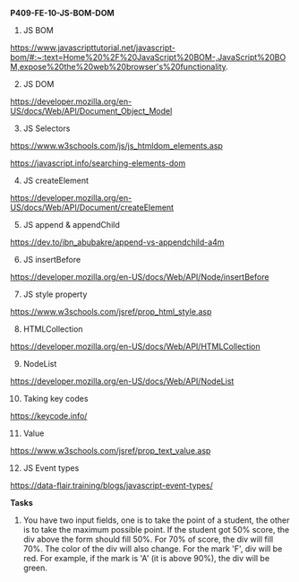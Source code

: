 **P409-FE-10-JS-BOM-DOM**

1. JS BOM

https://www.javascripttutorial.net/javascript-bom/#:~:text=Home%20%2F%20JavaScript%20BOM-,JavaScript%20BOM,expose%20the%20web%20browser's%20functionality.

2. JS DOM

https://developer.mozilla.org/en-US/docs/Web/API/Document_Object_Model

3. JS Selectors

https://www.w3schools.com/js/js_htmldom_elements.asp

https://javascript.info/searching-elements-dom

4. JS createElement

https://developer.mozilla.org/en-US/docs/Web/API/Document/createElement

5. JS append & appendChild

https://dev.to/ibn_abubakre/append-vs-appendchild-a4m

6. JS insertBefore

https://developer.mozilla.org/en-US/docs/Web/API/Node/insertBefore

7. JS style property

https://www.w3schools.com/jsref/prop_html_style.asp

8. HTMLCollection

https://developer.mozilla.org/en-US/docs/Web/API/HTMLCollection

9. NodeList

https://developer.mozilla.org/en-US/docs/Web/API/NodeList

10. Taking key codes

https://keycode.info/

11. Value

https://www.w3schools.com/jsref/prop_text_value.asp

12. JS Event types

https://data-flair.training/blogs/javascript-event-types/


**Tasks**

1. You have two input fields, one is to take the point of a student, the other is to take the maximum possible point. If the student got 50% score, the div above the form should fill 50%. For 70% of score, the div will fill 70%. The color of the div will also change. For the mark 'F', div will be red. For example, if the mark is 'A' (it is above 90%), the div will be green.
